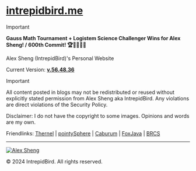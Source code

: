 # [intrepidbird.me](https://intrepidbird.me)

> [!IMPORTANT]
> **Gauss Math Tournament + Logistem Science Challenger Wins for Alex Sheng! / 600th Commit! 🏆💯🥇🔥🏅**

Alex Sheng (IntrepidBird)'s Personal Website

Current Version: [**v.56.48.36**](https://github.com/intrepidbird/intrepidbird.github.io/releases/tag/v.56.48.36)

> [!IMPORTANT]  
> All content posted in blogs may not be redistributed or reused without explicitly stated permission from Alex Sheng aka IntrepidBird. Any violations are direct violations of the Security Policy.

Disclaimer: I do not have the copyright to some images. Opinions and words are my own.

Friendlinks: [Thernel](https://thernel.me) | [pointySphere](https://pointysphere.github.io) | [Caburum](https://caburum.is-a.dev) | [FoxJava](https://foxjavagauss.github.io/My-Personal-Website/) | [BRCS](https://brcomputerscience.github.io)

----------------------------------------------

[![Alex Sheng](https://intrepidbird.me/images/intrepidmaths.jpg)](https://intrepidbird.me)

© 2024 IntrepidBird. All rights reserved.
